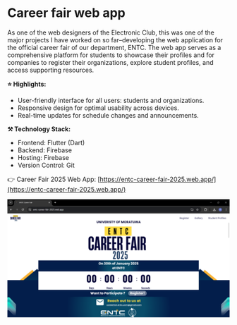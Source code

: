 # Career fair web app 

As one of the web designers of the Electronic Club, this was one of the major projects I have worked on so far–developing the web application for the official career fair of our department, ENTC. The web app serves as a comprehensive platform for students to showcase their profiles and for companies to register their organizations, explore student profiles, and access supporting resources.

**⭐ Highlights:** 
* User-friendly interface for all users: students and organizations.
* Responsive design for optimal usability across devices.
* Real-time updates for schedule changes and announcements.

**⚒️ Technology Stack:**
* Frontend: Flutter (Dart)
* Backend: Firebase
* Hosting: Firebase
* Version Control: Git

👉 Career Fair 2025 Web App: [https://entc-career-fair-2025.web.app/](https://entc-career-fair-2025.web.app/)

![alt text](https://raw.githubusercontent.com/NilaknaW/NilaknaW.github.io/main/assets/assets/markdown/careerf.png)